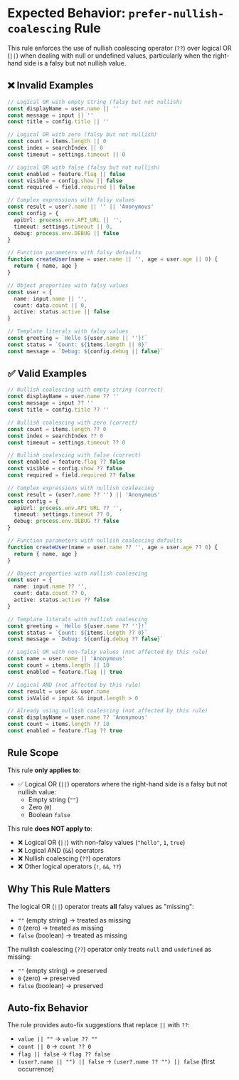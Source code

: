 # Expected Behavior: `prefer-nullish-coalescing` Rule

This rule enforces the use of nullish coalescing operator (`??`) over logical OR (`||`) when dealing with null or undefined values, particularly when the right-hand side is a falsy but not nullish value.

## ❌ Invalid Examples

```typescript
// Logical OR with empty string (falsy but not nullish)
const displayName = user.name || ''
const message = input || ''
const title = config.title || ''

// Logical OR with zero (falsy but not nullish)
const count = items.length || 0
const index = searchIndex || 0
const timeout = settings.timeout || 0

// Logical OR with false (falsy but not nullish)
const enabled = feature.flag || false
const visible = config.show || false
const required = field.required || false

// Complex expressions with falsy values
const result = user?.name || '' || 'Anonymous'
const config = {
  apiUrl: process.env.API_URL || '',
  timeout: settings.timeout || 0,
  debug: process.env.DEBUG || false
}

// Function parameters with falsy defaults
function createUser(name = user.name || '', age = user.age || 0) {
  return { name, age }
}

// Object properties with falsy values
const user = {
  name: input.name || '',
  count: data.count || 0,
  active: status.active || false
}

// Template literals with falsy values
const greeting = `Hello ${user.name || ''}!`
const status = `Count: ${items.length || 0}`
const message = `Debug: ${config.debug || false}`
```

## ✅ Valid Examples

```typescript
// Nullish coalescing with empty string (correct)
const displayName = user.name ?? ''
const message = input ?? ''
const title = config.title ?? ''

// Nullish coalescing with zero (correct)
const count = items.length ?? 0
const index = searchIndex ?? 0
const timeout = settings.timeout ?? 0

// Nullish coalescing with false (correct)
const enabled = feature.flag ?? false
const visible = config.show ?? false
const required = field.required ?? false

// Complex expressions with nullish coalescing
const result = (user?.name ?? '') || 'Anonymous'
const config = {
  apiUrl: process.env.API_URL ?? '',
  timeout: settings.timeout ?? 0,
  debug: process.env.DEBUG ?? false
}

// Function parameters with nullish coalescing defaults
function createUser(name = user.name ?? '', age = user.age ?? 0) {
  return { name, age }
}

// Object properties with nullish coalescing
const user = {
  name: input.name ?? '',
  count: data.count ?? 0,
  active: status.active ?? false
}

// Template literals with nullish coalescing
const greeting = `Hello ${user.name ?? ''}!`
const status = `Count: ${items.length ?? 0}`
const message = `Debug: ${config.debug ?? false}`

// Logical OR with non-falsy values (not affected by this rule)
const name = user.name || 'Anonymous'
const count = items.length || 10
const enabled = feature.flag || true

// Logical AND (not affected by this rule)
const result = user && user.name
const isValid = input && input.length > 0

// Already using nullish coalescing (not affected by this rule)
const displayName = user.name ?? 'Anonymous'
const count = items.length ?? 10
const enabled = feature.flag ?? true
```

## Rule Scope

This rule **only applies to**:

- ✅ Logical OR (`||`) operators where the right-hand side is a falsy but not nullish value:
  - Empty string (`""`)
  - Zero (`0`)
  - Boolean `false`

This rule **does NOT apply to**:

- ❌ Logical OR (`||`) with non-falsy values (`"hello"`, `1`, `true`)
- ❌ Logical AND (`&&`) operators
- ❌ Nullish coalescing (`??`) operators
- ❌ Other logical operators (`!`, `&&`, `??`)

## Why This Rule Matters

The logical OR (`||`) operator treats **all** falsy values as "missing":

- `""` (empty string) → treated as missing
- `0` (zero) → treated as missing
- `false` (boolean) → treated as missing

The nullish coalescing (`??`) operator only treats `null` and `undefined` as missing:

- `""` (empty string) → preserved
- `0` (zero) → preserved
- `false` (boolean) → preserved

## Auto-fix Behavior

The rule provides auto-fix suggestions that replace `||` with `??`:

- `value || ""` → `value ?? ""`
- `count || 0` → `count ?? 0`
- `flag || false` → `flag ?? false`
- `(user?.name || "") || false` → `(user?.name ?? "") || false` (first occurrence)
